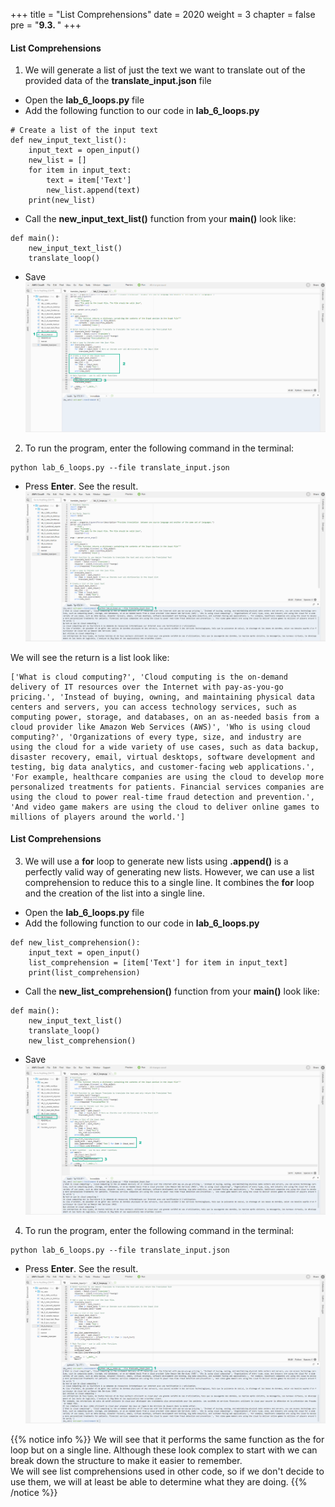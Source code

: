 +++
title = "List Comprehensions"
date = 2020
weight = 3
chapter = false
pre = "<b>9.3. </b>"
+++
#### List Comprehensions

1. We will generate a list of just the text we want to translate out of the provided data of the **translate_input.json** file
* Open the **lab_6_loops.py** file
* Add the following function to our code in **lab_6_loops.py**
```
# Create a list of the input text
def new_input_text_list():
    input_text = open_input()
    new_list = []
    for item in input_text:
        text = item['Text']
        new_list.append(text)
    print(new_list)
```
* Call the **new_input_text_list()** function from your **main()** look like:
```
def main():
    new_input_text_list()
    translate_loop()
```
* Save
![Looping over JSON](/images/9-loop/9.3-list-comprehensions/list-comprehensions-001.png?featherlight=false&width=90pc)
2. To run the program, enter the following command in the terminal:
```
python lab_6_loops.py --file translate_input.json
```
* Press **Enter**. See the result.
![Looping over JSON](/images/9-loop/9.3-list-comprehensions/list-comprehensions-002.png?featherlight=false&width=90pc)

We will see the return is a list look like:
```
['What is cloud computing?', 'Cloud computing is the on-demand delivery of IT resources over the Internet with pay-as-you-go pricing.', 'Instead of buying, owning, and maintaining physical data centers and servers, you can access technology services, such as computing power, storage, and databases, on an as-needed basis from a cloud provider like Amazon Web Services (AWS)', 'Who is using cloud computing?', 'Organizations of every type, size, and industry are using the cloud for a wide variety of use cases, such as data backup, disaster recovery, email, virtual desktops, software development and testing, big data analytics, and customer-facing web applications.', 'For example, healthcare companies are using the cloud to develop more personalized treatments for patients. Financial services companies are using the cloud to power real-time fraud detection and prevention.', 'And video game makers are using the cloud to deliver online games to millions of players around the world.']
```

#### List Comprehensions

3. We will use a **for** loop to generate new lists using **.append()** is a perfectly valid way of generating new lists. However, we can use a list comprehension to reduce this to a single line. It combines the **for** loop and the creation of the list into a single line.
* Open the **lab_6_loops.py** file
* Add the following function to our code in **lab_6_loops.py**
```
def new_list_comprehension():
    input_text = open_input()
    list_comprehension = [item['Text'] for item in input_text]
    print(list_comprehension)
```
* Call the **new_list_comprehension()** function from your **main()** look like:
```
def main():
    new_input_text_list()
    translate_loop()
    new_list_comprehension()
```
* Save
![Looping over JSON](/images/9-loop/9.3-list-comprehensions/list-comprehensions-003.png?featherlight=false&width=90pc)
4. To run the program, enter the following command in the terminal:
```
python lab_6_loops.py --file translate_input.json
```
* Press **Enter**. See the result.
![Looping over JSON](/images/9-loop/9.3-list-comprehensions/list-comprehensions-004.png?featherlight=false&width=90pc)

{{% notice info %}} 
We will see that it performs the same function as the for loop but on a single line. Although these look complex to start with we can break down the structure to make it easier to remember.\
We will see list comprehensions used in other code, so if we don't decide to use them, we will at least be able to determine what they are doing.
{{% /notice %}}